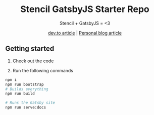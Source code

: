 <div align="center">

# Stencil GatsbyJS Starter Repo

Stencil + GatsbyJS = <3

[dev.to article](https://dev.to/brunnerlivio/use-stencil-with-gatsbyjs-1omo) | [Personal blog article](https://www.brunnerliv.io/articles/use-stencil-with-gatsbyjs)

</div>

## Getting started

1. Check out the code

2. Run the following commands

```bash
npm i
npm run bootstrap
# Builds everything
npm run build

# Runs the Gatsby site
npm run serve:docs
```
